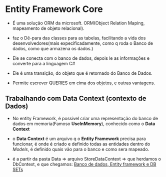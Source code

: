 # Entity Framework Core

- É uma solução ORM da microsoft.
ORM(Object Relation Maping, mapeamento de objeto relacional).

- faz o Dê-para das classes para as tabelas, facilitando a vida dos desenvolvedores(mais expecificadamente, como q roda o Banco de dados, como que armazena os dados.)

- Ele se conecta com o banco de dados, depois le as informações e converte para a linguagem C#

- Ele é uma transição, do objeto que é retornado do Banco de Dados.

- Permite escrever QUERIES em cima dos objetos, e outras vantagens.

## Trabalhando com Data Context (contexto de Dados)

- No entity Framework, é possivel criar uma representação do banco de dados em memoria(Famoso **UseInMemory**), conhecido como o **Data Context**

- o **Data Context** é um arquivo q o **Entity Framework** precisa para funcionar, é onde é criado e definido todas as entidades dentro do *Models*, é definido quais vão para o banco e como sera mapeado.

- é a partir da pasta Data => arquivo StoreDataContext => que herdamos o DbContext, e que chegamos: [Banco de dados, Entity framework e DB SETs]()